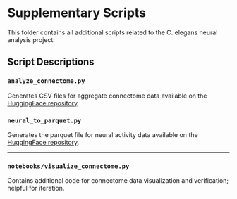 # Supplementary Scripts

This folder contains all additional scripts related to the C. elegans neural analysis project:

## Script Descriptions

### `analyze_connectome.py`
Generates CSV files for aggregate connectome data available on the [HuggingFace repository](https://huggingface.co/datasets/hectorastrm/celegans-connectome).

### `neural_to_parquet.py`
Generates the parquet file for neural activity data available on the [HuggingFace repository](https://huggingface.co/datasets/hectorastrm/celegans-neural-activity). 

---

### `notebooks/visualize_connectome.py`
Contains additional code for connectome data visualization and verification; helpful for iteration.